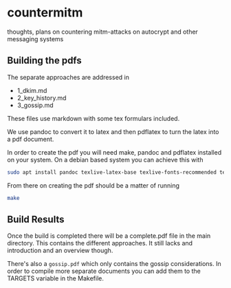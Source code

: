 # countermitm
thoughts, plans on countering mitm-attacks on autocrypt and other messaging systems

## Building the pdfs

The separate approaches are addressed in
* 1_dkim.md
* 2_key_history.md
* 3_gossip.md

These files use markdown with some tex formulars included.

We use pandoc to convert it to latex and then pdflatex to turn the latex
into a pdf document.

In order to create the pdf you will need make, pandoc and pdflatex installed
on your system. On a debian based system you can achieve this with

```sh
sudo apt install pandoc texlive-latex-base texlive-fonts-recommended texlive-latex-extra
```

From there on creating the pdf should be a matter of running

```sh
make
```

## Build Results

Once the build is completed there will be a complete.pdf file in the
main directory. This contains the different approaches. It still lacks
and introduction and an overview though.

There's also a `gossip.pdf` which only contains the gossip
considerations. In order to compile more separate documents you can add
them to the TARGETS variable in the Makefile.
